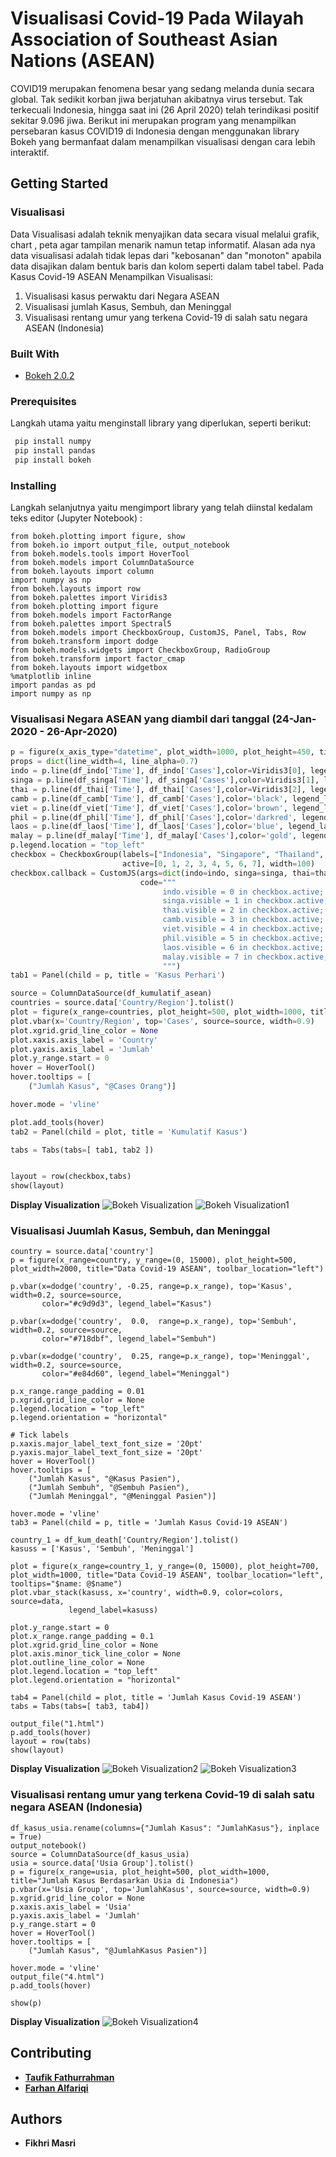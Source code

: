 # Visualisasi Covid-19 Pada Wilayah Association of Southeast Asian Nations (ASEAN)
COVID19 merupakan fenomena besar yang sedang melanda dunia secara global. Tak sedikit korban jiwa berjatuhan akibatnya virus tersebut. Tak terkecuali Indonesia, hingga saat ini (26 April 2020) telah terindikasi positif sekitar 9.096 jiwa. Berikut ini merupakan program yang menampilkan persebaran kasus COVID19 di Indonesia dengan menggunakan library Bokeh yang bermanfaat dalam menampilkan visualisasi dengan cara lebih interaktif.

## Getting Started

### Visualisasi
Data Visualisasi adalah teknik menyajikan data secara visual melalui grafik, chart , peta agar tampilan menarik namun tetap informatif. Alasan ada nya data visualisasi adalah tidak lepas dari "kebosanan" dan "monoton" apabila data disajikan dalam bentuk baris dan kolom seperti dalam tabel tabel. Pada Kasus Covid-19 ASEAN Menampilkan Visualisasi:
1. Visualisasi kasus perwaktu dari Negara ASEAN
2. Visualisasi jumlah Kasus, Sembuh, dan Meninggal
3. Visualisasi rentang umur yang terkena Covid-19 di salah satu negara ASEAN (Indonesia)

### Built With

* [Bokeh 2.0.2](https://docs.bokeh.org/)

### Prerequisites

Langkah utama yaitu menginstall library yang diperlukan, seperti berikut:
```python
 pip install numpy
 pip install pandas
 pip install bokeh
```
### Installing

Langkah selanjutnya yaitu mengimport library yang telah diinstal kedalam teks editor (Jupyter Notebook) :
```
from bokeh.plotting import figure, show
from bokeh.io import output_file, output_notebook
from bokeh.models.tools import HoverTool
from bokeh.models import ColumnDataSource
from bokeh.layouts import column
import numpy as np
from bokeh.layouts import row
from bokeh.palettes import Viridis3
from bokeh.plotting import figure
from bokeh.models import FactorRange
from bokeh.palettes import Spectral5
from bokeh.models import CheckboxGroup, CustomJS, Panel, Tabs, Row
from bokeh.transform import dodge
from bokeh.models.widgets import CheckboxGroup, RadioGroup
from bokeh.transform import factor_cmap
from bokeh.layouts import widgetbox
%matplotlib inline
import pandas as pd
import numpy as np
```

### Visualisasi Negara ASEAN yang diambil dari tanggal (24-Jan-2020 - 26-Apr-2020)

```python
p = figure(x_axis_type="datetime", plot_width=1000, plot_height=450, title = 'Kasus ASEAN Time Series')
props = dict(line_width=4, line_alpha=0.7)
indo = p.line(df_indo['Time'], df_indo['Cases'],color=Viridis3[0], legend_label="Indonesia", **props)
singa = p.line(df_singa['Time'], df_singa['Cases'],color=Viridis3[1], legend_label="Singapore", **props)
thai = p.line(df_thai['Time'], df_thai['Cases'],color=Viridis3[2], legend_label="Thailand", **props)
camb = p.line(df_camb['Time'], df_camb['Cases'],color='black', legend_label="Cambodia", **props)
viet = p.line(df_viet['Time'], df_viet['Cases'],color='brown', legend_label="Vietnam", **props)
phil = p.line(df_phil['Time'], df_phil['Cases'],color='darkred', legend_label="Phillipines", **props)
laos = p.line(df_laos['Time'], df_laos['Cases'],color='blue', legend_label="Laos", **props)
malay = p.line(df_malay['Time'], df_malay['Cases'],color='gold', legend_label="Malaysia", **props)
p.legend.location = "top_left"
checkbox = CheckboxGroup(labels=["Indonesia", "Singapore", "Thailand", "Cambodia", "Vietnam", "Phillipines", "Laos", "Malaysia"],
                         active=[0, 1, 2, 3, 4, 5, 6, 7], width=100)
checkbox.callback = CustomJS(args=dict(indo=indo, singa=singa, thai=thai, camb=camb, viet=viet, phil=phil, laos= laos, malay=malay,checkbox=checkbox),
                             code="""
                                  indo.visible = 0 in checkbox.active;
                                  singa.visible = 1 in checkbox.active;
                                  thai.visible = 2 in checkbox.active;
                                  camb.visible = 3 in checkbox.active;
                                  viet.visible = 4 in checkbox.active;
                                  phil.visible = 5 in checkbox.active;
                                  laos.visible = 6 in checkbox.active;
                                  malay.visible = 7 in checkbox.active;
                                  """)
tab1 = Panel(child = p, title = 'Kasus Perhari')

source = ColumnDataSource(df_kumulatif_asean)
countries = source.data['Country/Region'].tolist()
plot = figure(x_range=countries, plot_height=500, plot_width=1000, title="Jumlah Kasus di ASEAN")
plot.vbar(x='Country/Region', top='Cases', source=source, width=0.9)
plot.xgrid.grid_line_color = None
plot.xaxis.axis_label = 'Country'
plot.yaxis.axis_label = 'Jumlah'
plot.y_range.start = 0
hover = HoverTool()
hover.tooltips = [
    ("Jumlah Kasus", "@Cases Orang")]

hover.mode = 'vline'

plot.add_tools(hover)
tab2 = Panel(child = plot, title = 'Kumulatif Kasus')

tabs = Tabs(tabs=[ tab1, tab2 ])


layout = row(checkbox,tabs)
show(layout)
```
**Display Visualization**
![Bokeh Visualization](https://github.com/farhanalfaa/covid19-visualization/blob/master/images/line%20Asean.PNG)
![Bokeh Visualization1](https://github.com/farhanalfaa/covid19-visualization/blob/master/images/Jumlah%20Cases%20Kumulatif%20ASEAN.png)

### Visualisasi Juumlah Kasus, Sembuh, dan Meninggal 
```source = ColumnDataSource(data=data)
country = source.data['country']
p = figure(x_range=country, y_range=(0, 15000), plot_height=500, plot_width=2000, title="Data Covid-19 ASEAN", toolbar_location="left")

p.vbar(x=dodge('country', -0.25, range=p.x_range), top='Kasus', width=0.2, source=source,
       color="#c9d9d3", legend_label="Kasus")

p.vbar(x=dodge('country',  0.0,  range=p.x_range), top='Sembuh', width=0.2, source=source,
       color="#718dbf", legend_label="Sembuh")

p.vbar(x=dodge('country',  0.25, range=p.x_range), top='Meninggal', width=0.2, source=source,
       color="#e84d60", legend_label="Meninggal")

p.x_range.range_padding = 0.01
p.xgrid.grid_line_color = None
p.legend.location = "top_left"
p.legend.orientation = "horizontal"

# Tick labels
p.xaxis.major_label_text_font_size = '20pt'
p.yaxis.major_label_text_font_size = '20pt'
hover = HoverTool()
hover.tooltips = [
    ("Jumlah Kasus", "@Kasus Pasien"),
    ("Jumlah Sembuh", "@Sembuh Pasien"),
    ("Jumlah Meninggal", "@Meninggal Pasien")]

hover.mode = 'vline'
tab3 = Panel(child = p, title = 'Jumlah Kasus Covid-19 ASEAN')

country_1 = df_kum_death['Country/Region'].tolist()
kasuss = ['Kasus', 'Sembuh', 'Meninggal']

plot = figure(x_range=country_1, y_range=(0, 15000), plot_height=700, plot_width=1000, title="Data Covid-19 ASEAN", toolbar_location="left", tooltips="$name: @$name")
plot.vbar_stack(kasuss, x='country', width=0.9, color=colors, source=data,
             legend_label=kasuss)

plot.y_range.start = 0
plot.x_range.range_padding = 0.1
plot.xgrid.grid_line_color = None
plot.axis.minor_tick_line_color = None
plot.outline_line_color = None
plot.legend.location = "top_left"
plot.legend.orientation = "horizontal"

tab4 = Panel(child = plot, title = 'Jumlah Kasus Covid-19 ASEAN')
tabs = Tabs(tabs=[ tab3, tab4])

output_file("1.html")
p.add_tools(hover)
layout = row(tabs)
show(layout)
```
**Display Visualization**
![Bokeh Visualization2](https://github.com/farhanalfaa/covid19-visualization/blob/master/images/StackBarplot.png)
![Bokeh Visualization3](https://github.com/farhanalfaa/covid19-visualization/blob/master/images/barplot%20ASEAN.png)

### Visualisasi rentang umur yang terkena Covid-19 di salah satu negara ASEAN (Indonesia)
```
df_kasus_usia.rename(columns={"Jumlah Kasus": "JumlahKasus"}, inplace = True)
output_notebook()
source = ColumnDataSource(df_kasus_usia)
usia = source.data['Usia Group'].tolist()
p = figure(x_range=usia, plot_height=500, plot_width=1000, title="Jumlah Kasus Berdasarkan Usia di Indonesia")
p.vbar(x='Usia Group', top='JumlahKasus', source=source, width=0.9)
p.xgrid.grid_line_color = None
p.xaxis.axis_label = 'Usia'
p.yaxis.axis_label = 'Jumlah'
p.y_range.start = 0
hover = HoverTool()
hover.tooltips = [
    ("Jumlah Kasus", "@JumlahKasus Pasien")]

hover.mode = 'vline'
output_file("4.html")
p.add_tools(hover)

show(p)
```
**Display Visualization**
![Bokeh Visualization4](https://github.com/farhanalfaa/covid19-visualization/blob/master/images/Usiaindo.png)

## Contributing
 - [**Taufik Fathurrahman**](https://github.com/taufikfathurahman)
 - [**Farhan Alfariqi**](https://github.com/farhanalfaa)
 ## Authors
 - **Fikhri Masri**
